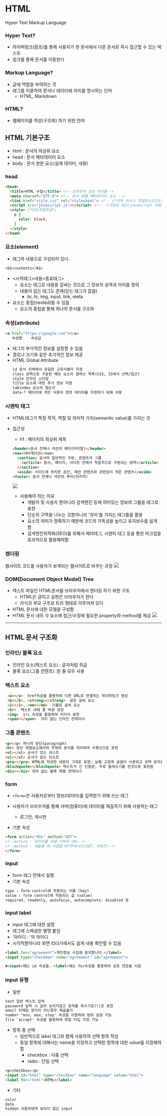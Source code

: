# HTML
Hyper Text Markup Language

### Hyper Text?
- 하이퍼링크(참조)를 통해 사용자가 한 문서에서 다른 문서로 즉시 접근할 수 있는 텍스트
- 링크를 통해 문서를 이동한다

### Markup Language?
- 글에 역할을 부여하는 것
- 태그를 이용하여 문서나 데이터에 의미를 명시하는 단어
  - HTML, Markdown

### HTML?
- 웹페이지를 작성(구조화) 하기 위한 언어

## HTML 기본구조
- html : 문서의 최상위 요소
- head : 문서 메타데이터 요소
- body : 문서 본문 요소(실제 데이터, 내용)

### head
```html
<head> 
  <title>HTML 수업</title> <!--브라우저 상단 타이틀--> 
  <meta charset="UTF-8"> <!-- 문서 레벨 메타데이터 요소 -->
  <link href="style.css" rel="stylesheet"> <!-- /*외부 리소스 연결요소(CSS파일, favicon)*/ -->
  <script src="javascript.js"></script> <!-- 스크립트 요소(javascript 파일/코드) -->
  <style> /*CSS직접작성*/
    p {
      color: black;
    }
  </style>
</head>   
```

### 요소(element)
- 태그와 내용으로 구성되어 있다.
```html
<h1>contents</h1>
```
- <시작태그>내용<종료태그>
  - 요소는 태그로 내용을 감싸는 것으로 그 정보의 성격과 의미를 정의
  - 내용이 없는 태그도 존재(닫는 태그가 없음)
    - br, hr, img, input, link, meta
- 요소는 중첩(nested)될 수 있음
  - 요소의 중첩을 통해 하나의 문서를 구조화

### 속성(attribute)
```html
<a href="https://google.com"></a>
   속성명    속성값
```
- 태그의 부가적인 정보를 설정할 수 있음
- 경로나 크기와 같은 추가적인 정보 제공
- HTML Global Attribute
  ```html
  id 문서 전체에서 유일한 고유식별자 지정
  class 공백으로 구분된 해당 요소의 클래스 목록(CSS, JS에서 선택/접근)
  style 인라인 스타일
  title 요소에 대한 추가 정보 지정
  tabindex 요소의 탭순서
  data-* 페이지에 개인 사용자 정의 데이터를 지정하기 위해 사용
  ```

### 시맨틱 태그
- HTML태그가 특정 목적, 역할 및 의미적 가치(semantic value)를 가지는 것
- 접근성
  - h1 : 페이지의 최상위 제목
  ```html
  <header>문서 전체나 섹션의 헤더(머리말)</header>
  <nav>네비게이션</nav>
    <section> 문서의 일반적인 구분, 콘텐츠의 그룹
      <article> 문서, 페이지, 사이트 안에서 독립적으로 구분되는 영역</article>
    </section>
    <aside> 사이드에 위치한 공간, 메인 콘텐츠와 관련성이 적은 콘텐츠</aside>
  <footer> 문서 전체나 섹션의 푸터(마지막)  
  ```
  ![](https://s3.us-west-2.amazonaws.com/secure.notion-static.com/e9792568-e554-42b9-8ecc-c873ca346be9/Untitled.png?X-Amz-Algorithm=AWS4-HMAC-SHA256&X-Amz-Content-Sha256=UNSIGNED-PAYLOAD&X-Amz-Credential=AKIAT73L2G45EIPT3X45%2F20220802%2Fus-west-2%2Fs3%2Faws4_request&X-Amz-Date=20220802T130616Z&X-Amz-Expires=86400&X-Amz-Signature=0b759ab0dc85239a52f1703cf1134cc7b3673f87859c50691369cf1e56e793a9&X-Amz-SignedHeaders=host&response-content-disposition=filename%20%3D%22Untitled.png%22&x-id=GetObject)

  - 사용해야 하는 이유
    - 개발자 및 사용자 뿐아니라 검색엔진 등에 의미있는 정보의 그룹을 태그로 표현
    - 단순히 구역을 나누는 것뿐아니라 '의미'를 가지는 태그들을 활용
    - 요소의 의미가 명확하기 때문에 코드의 가독성을 높이고 유지보수를 쉽게 함
    - 검색엔진최적화(SEO)를 위해서 메타태그, 시맨틱 태그 등을 통한 마크업을 효과적으로 활용해야함

### 렌더링
웹사이트 코드를 사용자가 보게되는 웹사이트로 바꾸는 과정
![](https://s3.us-west-2.amazonaws.com/secure.notion-static.com/ee72f98e-016f-4ddf-91d4-d7b445642b8e/Untitled.png?X-Amz-Algorithm=AWS4-HMAC-SHA256&X-Amz-Content-Sha256=UNSIGNED-PAYLOAD&X-Amz-Credential=AKIAT73L2G45EIPT3X45%2F20220802%2Fus-west-2%2Fs3%2Faws4_request&X-Amz-Date=20220802T131220Z&X-Amz-Expires=86400&X-Amz-Signature=d0d5cf560acc052338acc37271f8cef269f444dd07947ba4c32ac1147487680a&X-Amz-SignedHeaders=host&response-content-disposition=filename%20%3D%22Untitled.png%22&x-id=GetObject)

### DOM(Document Object Model) Tree
- 텍스트 파일인 HTML문서를 브라우저에서 렌더링 하기 위한 구조
  - HTML은 글이고 실현은 브라우저가 한다
  - 자식과 부모 구조로 트리 형태로 이루어져 있다
- HTML 문서에 대한 모델을 구성함
- HTML 문서 내의 각 요소에 접근/수정에 필요한 property와 method를 제공
![](https://s3.us-west-2.amazonaws.com/secure.notion-static.com/cc1ff5f5-4286-4d2a-a319-f81f49058dbc/Untitled.png?X-Amz-Algorithm=AWS4-HMAC-SHA256&X-Amz-Content-Sha256=UNSIGNED-PAYLOAD&X-Amz-Credential=AKIAT73L2G45EIPT3X45%2F20220802%2Fus-west-2%2Fs3%2Faws4_request&X-Amz-Date=20220802T131438Z&X-Amz-Expires=86400&X-Amz-Signature=42e120872dfcd5f96324cfb024fdfa3e79cb6b5654d308dd46661286be51177d&X-Amz-SignedHeaders=host&response-content-disposition=filename%20%3D%22Untitled.png%22&x-id=GetObject)

---

## HTML 문서 구조화
### 인라인/ 블록 요소
- 인라인 요소(텍스트 요소) : 글자처럼 취급
- 블록 요소(그룹 컨텐츠) :한 줄 모두 사용

### 텍스트 요소
```html
 <a></a>  href속성을 활용하여 다른 URL로 연결하는 하이퍼링크 생성
 <b></b>, <strong></strong>  굵은 글씨 요소
 <i></i>, <em></em>  기울임 글씨 요소
 <br>  텍스트 내에 줄 바꿈 생성 
 <img>  src 속성을 활용하여 이미지 표현 
 <span></span>  의미 없는 인라인 컨테이너 
 ```

### 그룹 콘텐츠
```html
<p></p> 하나의 문단(paragraph)
<hr> 문단 레벨요소에서의 주제의 분리를 의미하며 수평선으로 표현
<ol></ol> 순서가 있는 리스트
<ul></ul> 순서가 없는 리스트
<pre></pre> HTML에 작성한 내용이 그대로 표현, 보통 고정폭 글꼴이 사용되고 공백 문자를 유지
<blockquote></blockquote> 텍스트가 긴 인용문, 주로 들여쓰기를 한것으로 표현됨
<div></div> 의미 없는 블록 레벨 컨테이너
```

### form
- `<form>`은 사용자로부터 정보(데이터)를 입력받기 위해 쓰는 태그
- 사용자가 브라우저를 통해 서버(컴퓨터)에 데이터를 제출하기 위해 사용하는 태그
  - 로그인, 게시판

-  기본 속성
```html
<form action="메뉴" method="GET"> 
<!--action : 데이터를 보낼 서버의 URL-->
<!--method : 제출할 때 사용할 HTTP메서드(GET, POST)-->
</form>
```

### input
- form 태그 안에서 실행
- 기본 속성
```html
type : form control에 적용되는 이름 (key)
value : form control에 적용되는 값 (value)
required, readonly, autofocus, autocomplete, disabled 등
```

### input label
- input 태그에 대한 설명
- 태그에 스페셜한 별명 붙임
- '아이디 : '의 아이디
- 시각적뿐아니라 화면 리더기에서도 쉽게 내용 확인할 수 있음
```html
<label for="agreement">개인정보 수집에 동의합니다.</label>
<input type="checkbox" name="agreement" id="agreement">

#<input>에는 id 속성을. <label>에는 for속성을 활용하여 상호 연관을 시킴
```

### input 유형
- 일반
```html
text 일반 텍스트 입력
password 입력 시 값이 보이지않고 문자를 특수기호(*)로 표현
email 이메일 형식이 아닌경우 제출불가
number 'min, max, step' 속성을 이용하여 범위 설정 가능
file 'accept' 속성을 활용하여 파일 타입 지정 가능
```

- 항목 중 선택
  - 일반적으로 label 태그와 함께 사용하여 선택 항목 작성
  - 동일 항목에 대해서는 name을 지정하고 선택된 항목에 대한 value를 지정해야함
    - checkbox : 다중 선택
    - radio : 단일 선택
  
```html
<p>checkbox</p>
<input id="html" type="checkbox" name="language" value="html">
<label for="html">HTML</label>
```

- 기타
```html
color 
date
hidden 사용자에게 보이지 않는 input
```



